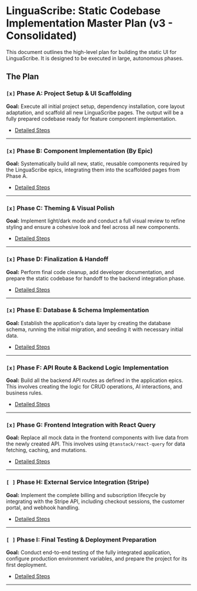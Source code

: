 # **LinguaScribe: Static Codebase Implementation Master Plan (v3 - Consolidated)**

This document outlines the high-level plan for building the static UI for LinguaScribe. It is designed to be executed in large, autonomous phases.

## **The Plan**

### `[x]` Phase A: Project Setup & UI Scaffolding

**Goal:** Execute all initial project setup, dependency installation, core layout adaptation, and scaffold all new LinguaScribe pages. The output will be a fully prepared codebase ready for feature component implementation.

- [Detailed Steps](./docs/phases/phase-a-setup-and-scaffolding.md)

---

### `[x]` Phase B: Component Implementation (By Epic)

**Goal:** Systematically build all new, static, reusable components required by the LinguaScribe epics, integrating them into the scaffolded pages from Phase A.

- [Detailed Steps](./docs/phases/phase-b-component-implementation.md)

---

### `[x]` Phase C: Theming & Visual Polish

**Goal:** Implement light/dark mode and conduct a full visual review to refine styling and ensure a cohesive look and feel across all new components.

- [Detailed Steps](./docs/phases/phase-c-theming-and-polish.md)

---

### `[x]` Phase D: Finalization & Handoff

**Goal:** Perform final code cleanup, add developer documentation, and prepare the static codebase for handoff to the backend integration phase.

- [Detailed Steps](./docs/phases/phase-d-finalization-and-handoff.md)

---

### `[x]` Phase E: Database & Schema Implementation

**Goal:** Establish the application's data layer by creating the database schema, running the initial migration, and seeding it with necessary initial data.

- [Detailed Steps](./docs/phases/phase-e-database-and-schema.md)

---

### `[x]` Phase F: API Route & Backend Logic Implementation

**Goal:** Build all the backend API routes as defined in the application epics. This involves creating the logic for CRUD operations, AI interactions, and business rules.

- [Detailed Steps](./docs/phases/phase-f-api-implementation.md)

---

### `[x]` Phase G: Frontend Integration with React Query

**Goal:** Replace all mock data in the frontend components with live data from the newly created API. This involves using `@tanstack/react-query` for data fetching, caching, and mutations.

- [Detailed Steps](./docs/phases/phase-g-frontend-integration.md)

---

### `[ ]` Phase H: External Service Integration (Stripe)

**Goal:** Implement the complete billing and subscription lifecycle by integrating with the Stripe API, including checkout sessions, the customer portal, and webhook handling.

- [Detailed Steps](./docs/phases/phase-h-stripe-integration.md)

---

### `[ ]` Phase I: Final Testing & Deployment Preparation

**Goal:** Conduct end-to-end testing of the fully integrated application, configure production environment variables, and prepare the project for its first deployment.

- [Detailed Steps](./docs/phases/phase-i-testing-and-deployment.md)

---
